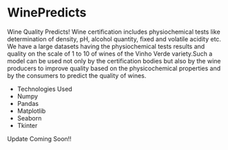 # WinePredicts
Wine Quality Predicts! Wine certification includes physiochemical tests like determination of density, pH, alcohol quantity, fixed and volatile acidity etc. We have a large datasets having the physiochemical tests results and quality on the scale of 1 to 10 of wines of the Vinho Verde variety.Such a model can be used not only by the certification bodies but also by the wine producers to improve quality based on the physicochemical properties and by the consumers to predict the quality of wines.

- Technologies Used
- Numpy
- Pandas
- Matplotlib
- Seaborn
- Tkinter 

Update Coming Soon!!
